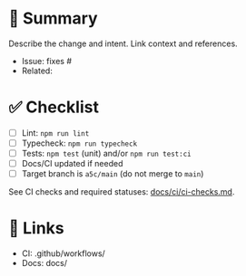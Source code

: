 # 🚀 Summary

Describe the change and intent. Link context and references.

- Issue: fixes #
- Related:

# ✅ Checklist

- [ ] Lint: `npm run lint`
- [ ] Typecheck: `npm run typecheck`
- [ ] Tests: `npm test` (unit) and/or `npm run test:ci`
- [ ] Docs/CI updated if needed
- [ ] Target branch is `a5c/main` (do not merge to `main`)

See CI checks and required statuses: [docs/ci/ci-checks.md](../docs/ci/ci-checks.md).

# 🔗 Links

- CI: .github/workflows/
- Docs: docs/
